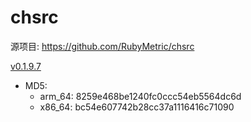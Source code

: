 # chsrc

源项目: <https://github.com/RubyMetric/chsrc>

[v0.1.9.7](https://github.com/Jay-Young/qpkg/releases/tag/v0.1.9.7_chsrc)

- MD5:
  - arm_64: 8259e468be1240fc0ccc54eb5564dc6d
  - x86_64: bc54e607742b28cc37a1116416c71090
